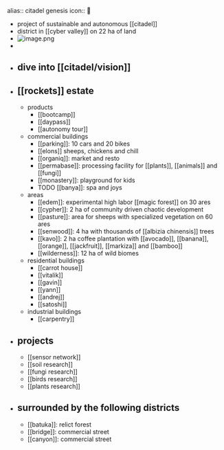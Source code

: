 alias:: citadel genesis
icon:: 🧬

- project of sustainable and autonomous [[citadel]]
- district in [[cyber valley]] on 22 ha of land
- ![image.png](../assets/image_1725878222276_0.png)
-
- ## dive into [[citadel/vision]]
- ## [[rockets]] estate
	- products
		- [[bootcamp]]
		- [[daypass]]
		- [[autonomy tour]]
	- commercial buildings
		- [[parking]]: 10 cars and 20 bikes
		- [[elons]] sheeps, chickens and chill
		- [[organiq]]: market and resto
		- [[permabase]]: processing facility for [[plants]], [[animals]] and [[fungi]]
		- [[monastery]]: playground for kids
		- TODO [[banya]]: spa and joys
	- areas
		- [[edem]]: experimental high labor [[magic forest]] on 30 ares
		- [[cypher]]: 2 ha of community driven chaotic development
		- [[pasture]]: area for sheeps with specialized vegetation on 60 ares
		- [[senwood]]: 4 ha with thousands of [[albizia chinensis]] trees
		- [[kavo]]: 2 ha coffee plantation with [[avocado]], [[banana]], [[orange]], [[jackfruit]], [[markiza]] and [[bamboo]]
		- [[wilderness]]: 12 ha of wild biomes
	- residential buildings
		- [[carrot house]]
		- [[vitalik]]
		- [[gavin]]
		- [[yann]]
		- [[andrej]]
		- [[satoshi]]
	- industrial buildings
		- [[carpentry]]
- ## projects
	- [[sensor network]]
	- [[soil research]]
	- [[fungi research]]
	- [[birds research]]
	- [[plants research]]
- ## surrounded by the following districts
	- [[batuka]]: relict forest
	- [[bridge]]: commercial street
	- [[canyon]]: commercial street